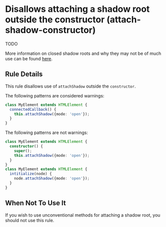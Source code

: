 # Disallows attaching a shadow root outside the constructor (attach-shadow-constructor)

TODO

More information on closed shadow roots and why they may not be of much
use can be found
[here](https://developers.google.com/web/fundamentals/web-components/best-practices#create-your-shadow-root-in-the-constructor).

## Rule Details

This rule disallows use of `attachShadow` outside the `constructor`.

The following patterns are considered warnings:

```ts
class MyElement extends HTMLElement {
  connectedCallback() {
    this.attachShadow({mode: 'open'});
  }
}
```

The following patterns are not warnings:

```ts
class MyElement extends HTMLElement {
  constructor() {
    super();
    this.attachShadow({mode: 'open'});
  }
}
class MyElement extends HTMLElement {
  intitialize(node) {
    node.attachShadow({mode: 'open'});
  }
}
```

## When Not To Use It

If you wish to use unconventional methods for attaching a shadow root, you should not use this rule.
